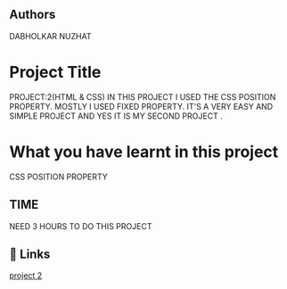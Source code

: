  ## Authors 
 DABHOLKAR NUZHAT 
# Project Title

PROJECT:2(HTML & CSS)
IN THIS PROJECT I USED THE CSS POSITION PROPERTY.
MOSTLY I USED FIXED PROPERTY. IT'S A VERY EASY AND SIMPLE PROJECT AND YES IT IS MY SECOND PROJECT .



 # What you have learnt in this project
CSS POSITION PROPERTY 

## TIME
 NEED 3 HOURS TO DO THIS PROJECT

## 🔗 Links
[project 2](https://project2a.netlify.app/)
